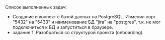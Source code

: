 Список выполненных задач:
  - Создание и коннект с базой данных на PostgreSQL.
    Изменил порт "5432" на "5433" и наименование БД "jira" на "postgres", т.к. не мог подключиться к БД и запуститься
    в браузере.
  - задание 1. Разобраться со структурой проекта (onboarding).